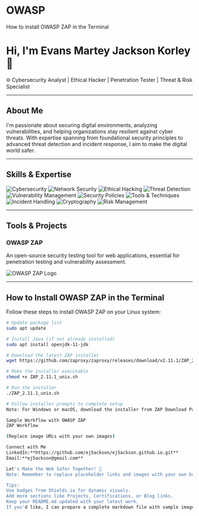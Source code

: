 # OWASP
How to install OWASP ZAP in the Terminal 
# Hi, I'm Evans Martey Jackson Korley 👋

🌐 Cybersecurity Analyst | Ethical Hacker | Penetration Tester | Threat & Risk Specialist

---

## About Me

I'm passionate about securing digital environments, analyzing vulnerabilities, and helping organizations stay resilient against cyber threats. With expertise spanning from foundational security principles to advanced threat detection and incident response, I aim to make the digital world safer.

---

## Skills & Expertise

![Cybersecurity](https://img.shields.io/badge/Cybersecurity-Fundamentals-blue)
![Network Security](https://img.shields.io/badge/Network_Security-Advanced-green)
![Ethical Hacking](https://img.shields.io/badge/Ethical_Hacking-Expert-orange)
![Threat Detection](https://img.shields.io/badge/Threat_Detection-Pro-red)
![Vulnerability Management](https://img.shields.io/badge/Vulnerability_Management-Expert-purple)
![Security Policies](https://img.shields.io/badge/Security_Policies-Compliance-blue)
![Tools & Techniques](https://img.shields.io/badge/Tools_Techniques-HandsOn-yellow)
![Incident Handling](https://img.shields.io/badge/Incident_Handling-Skilled-cyan)
![Cryptography](https://img.shields.io/badge/Cryptography-Advanced-pink)
![Risk Management](https://img.shields.io/badge/Risk_Management-Strategic-gray)

---

## Tools & Projects

### OWASP ZAP
An open-source security testing tool for web applications, essential for penetration testing and vulnerability assessment.

![OWASP ZAP Logo](https://raw.githubusercontent.com/yourusername/yourrepo/main/images/zap_logo.png)

---

## How to Install OWASP ZAP in the Terminal

Follow these steps to install OWASP ZAP on your Linux system:

```bash
# Update package list
sudo apt update

# Install Java (if not already installed)
sudo apt install openjdk-11-jdk

# Download the latest ZAP installer
wget https://github.com/zaproxy/zaproxy/releases/download/v2.11.1/ZAP_2.11.1_unix.sh

# Make the installer executable
chmod +x ZAP_2.11.1_unix.sh

# Run the installer
./ZAP_2.11.1_unix.sh

# Follow installer prompts to complete setup
Note: For Windows or macOS, download the installer from ZAP Download Page.

Sample Workflow with OWASP ZAP
ZAP Workflow

(Replace image URLs with your own images)

Connect with Me
LinkedIn:**https://github.com/ej5ackson/ej5ackson.github.io.git**
Email:**ej5ackson@gmail.com**

Let's Make the Web Safer Together! 🚀
Note: Remember to replace placeholder links and images with your own branding. You can upload custom images to your GitHub repo and reference them locally, e.g., images/zap_logo.png.

Tips:
Use badges from Shields.io for dynamic visuals.
Add more sections like Projects, Certifications, or Blog links.
Keep your README.md updated with your latest work.
If you'd like, I can prepare a complete markdown file with sample images and placeholders. Just let me know your GitHub username or specific preferences!
